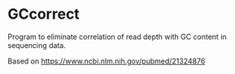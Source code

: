 # GCcorrect

Program to eliminate correlation of read depth with GC content in sequencing data.

Based on https://www.ncbi.nlm.nih.gov/pubmed/21324876